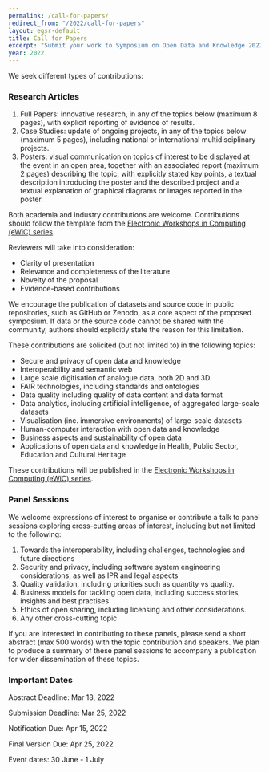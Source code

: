 ```yaml
---
permalink: /call-for-papers/
redirect_from: "/2022/call-for-papers"
layout: egsr-default
title: Call for Papers
excerpt: "Submit your work to Symposium on Open Data and Knowledge 20222"
year: 2022
---
```



We seek different types of contributions:

### Research Articles
1. Full Papers: innovative research, in any of the topics below (maximum 8 pages), with  explicit reporting of evidence of results. 
2. Case Studies: update of ongoing projects, in any of the topics below (maximum 5 pages), including national or international multidisciplinary projects.
3. Posters: visual communication on topics of interest to be displayed at the event in an open area, together with an associated report (maximum 2 pages) describing the topic, with explicitly stated key points, a textual description introducing the poster and the described project and a textual explanation of graphical diagrams or images reported in the poster. 

Both academia and industry contributions are welcome. 
Contributions should follow the template from the [Electronic Workshops in Computing (eWiC) series](https://www.bcs.org/about-us/learned-publishing/electronic-workshops-in-computing-ewic/).

Reviewers will take into consideration:
- Clarity of presentation
- Relevance and completeness of the literature
- Novelty of the proposal
- Evidence-based contributions 

We encourage the publication of datasets and source code in public repositories, such as GitHub or Zenodo, as a core aspect of the proposed symposium. If data or the source code cannot be shared with the community, authors should explicitly state the reason for this limitation.

These contributions are solicited (but not limited to) in the following topics:
- Secure and privacy of open data and knowledge
- Interoperability and semantic web
- Large scale digitisation of analogue data, both 2D and 3D. 
- FAIR technologies, including standards and ontologies  
- Data quality including quality of data content and data format
- Data analytics, including artificial intelligence, of aggregated large-scale datasets
- Visualisation (inc. immersive environments) of large-scale datasets
- Human-computer interaction with open data and knowledge
- Business aspects and sustainability of open data
- Applications of open data and knowledge in Health, Public Sector, Education and Cultural Heritage


These contributions will be published in the [Electronic Workshops in Computing (eWiC) series](https://www.bcs.org/about-us/learned-publishing/electronic-workshops-in-computing-ewic/).

### Panel Sessions 
We welcome expressions of interest to organise or contribute a talk to panel sessions exploring cross-cutting areas of interest, including but not limited to the following: 

1. Towards the interoperability, including challenges, technologies and future directions
2. Security and privacy, including software system engineering considerations, as well as IPR and legal aspects 
3. Quality validation, including priorities such as quantity vs quality.
4. Business models for tackling open data, including success stories, insights and best practises
5. Ethics of open sharing, including licensing and other considerations.
6. Any other cross-cutting topic

If you are interested in contributing to these panels, please send a short abstract (max 500 words) with the topic contribution and speakers. We plan to produce a summary of these panel sessions to accompany a publication for wider dissemination of these topics.

### Important Dates
Abstract Deadline: Mar 18, 2022

Submission Deadline: Mar 25, 2022

Notification Due: Apr 15, 2022 

Final Version Due: Apr 25, 2022

Event dates: 30 June - 1 July
